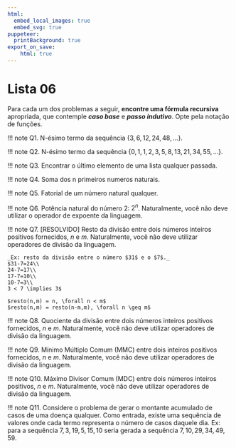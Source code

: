 ```yaml
---
html:
  embed_local_images: true
  embed_svg: true
puppeteer: 
  printBackground: true
export_on_save:
    html: true
---
```


# Lista 06

Para cada um dos problemas a seguir, **encontre uma fórmula recursiva** apropriada, que contemple **_caso base_** e **_passo indutivo_**. Opte pela notação de funções.

!!! note Q1. N-ésimo termo da sequência $\{3,6,12,24,48,...\}$. 

!!! note Q2. N-ésimo termo da sequência $\{0, 1, 1, 2, 3, 5, 8, 13, 21, 34, 55, ...\}$.

!!! note Q3. Encontrar o último elemento de uma lista qualquer passada.

!!! note Q4. Soma dos n primeiros numeros naturais.

!!! note Q5. Fatorial de um número natural qualquer.

!!! note Q6. Potência natural do número 2: $2^n$. Naturalmente, você não deve utilizar o operador de expoente da linguagem.

!!! note Q7. [RESOLVIDO] Resto da divisão entre dois números inteiros positivos fornecidos, $n$ e $m$. Naturalmente, você não deve utilizar operadores de divisão da linguagem.
 
    _Ex: resto da divisão entre o número $31$ e o $7$._
    $31-7=24\\
    24-7=17\\
    17-7=10\\
    10-7=3\\
    3 < 7 \implies 3$

    $resto(n,m) = n, \forall n < m$
    $resto(n,m) = resto(n-m,m), \forall n \geq m$

!!! note Q8. Quociente da divisão entre dois números inteiros positivos fornecidos, $n$ e $m$. Naturalmente, você não deve utilizar operadores de divisão da linguagem.

!!! note Q9. Mínimo Múltiplo Comum (MMC) entre dois inteiros positivos fornecidos, $n$ e $m$. Naturalmente, você não deve utilizar operadores de divisão da linguagem.

!!! note Q10. Máximo Divisor Comum (MDC) entre dois números inteiros positivos, $n$ e $m$. Naturalmente, você não deve utilizar operadores de divisão da linguagem.

!!! note Q11. Considere o problema de gerar o montante acumulado de casos de uma doença qualquer. Como entrada, existe uma sequência de valores onde cada termo representa o número de casos daquele dia. Ex: para a sequência ${7,3,19,5,15,10}$ seria gerada a sequência ${7,10,29,34,49,59}$.